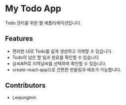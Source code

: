 # My Todo App

Todo 관리를 위한 웹 애플리케이션입니다.

## Features

- 편리한 UI로 Todo를 쉽게 생성하고 삭제할 수 있습니다.
- Todo의 남은 할 일과 완료를 확인할 수 있습니다
- 날씨API로 지역날씨를 선택하여 확인할 수 있습니다.
- create-react-app으로 간편한 번들링과 배포가 가능합니다.

## Contributors

- Leejungmin

